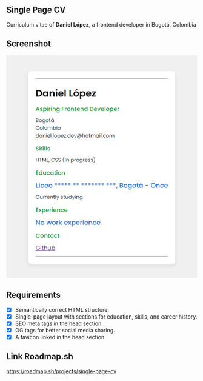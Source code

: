 ## Single Page CV

Curriculum vitae of **Daniel López**, a frontend developer in Bogotá, Colombia

## Screenshot

![Screenshot of the CV](assets/Screenshot01.PNG)

## Requirements

- [x] Semantically correct HTML structure.
- [x] Single-page layout with sections for education, skills, and career history.
- [x] SEO meta tags in the head section.
- [x] OG tags for better social media sharing.
- [x] A favicon linked in the head section.

## Link Roadmap.sh

https://roadmap.sh/projects/single-page-cv
